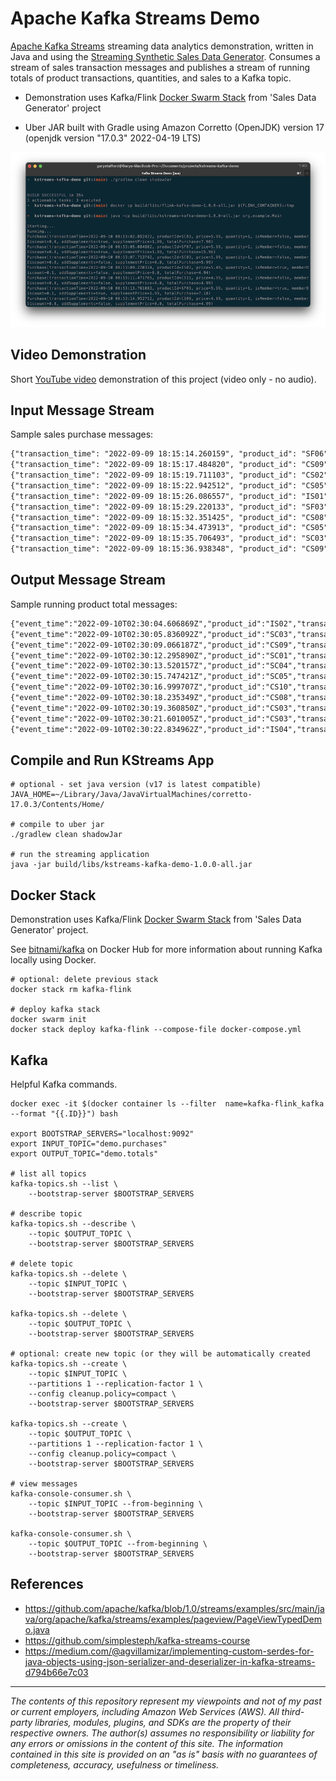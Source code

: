 # Apache Kafka Streams Demo

[Apache Kafka Streams](https://kafka.apache.org/documentation/streams/) streaming data analytics demonstration, written in Java and
using the [Streaming Synthetic Sales Data Generator](https://github.com/garystafford/streaming-sales-generator). Consumes a stream of sales transaction messages and publishes a stream of running totals of product transactions, quantities, and sales to a Kafka topic.

* Demonstration uses
  Kafka/Flink [Docker Swarm Stack](https://github.com/garystafford/streaming-sales-generator/blob/main/docker-compose.yml)
  from 'Sales Data Generator' project

* Uber JAR built with Gradle using Amazon Corretto (OpenJDK) version 17 (openjdk version "17.0.3" 2022-04-19 LTS)

![KStreams App](screengrabs/kstreams_app.png)

## Video Demonstration

Short [YouTube video](https://youtu.be/Hdo4giJePCk) demonstration of this project (video only - no audio).

## Input Message Stream

Sample sales purchase messages:

```txt
{"transaction_time": "2022-09-09 18:15:14.260159", "product_id": "SF06", "price": 5.99, "quantity": 1, "is_member": false, "member_discount": 0.0, "add_supplements": false, "supplement_price": 0.0, "total_purchase": 5.99}
{"transaction_time": "2022-09-09 18:15:17.484820", "product_id": "CS09", "price": 4.99, "quantity": 2, "is_member": true, "member_discount": 0.1, "add_supplements": false, "supplement_price": 0.0, "total_purchase": 8.98}
{"transaction_time": "2022-09-09 18:15:19.711103", "product_id": "CS02", "price": 4.99, "quantity": 1, "is_member": false, "member_discount": 0.0, "add_supplements": false, "supplement_price": 0.0, "total_purchase": 4.99}
{"transaction_time": "2022-09-09 18:15:22.942512", "product_id": "CS05", "price": 4.99, "quantity": 1, "is_member": false, "member_discount": 0.0, "add_supplements": false, "supplement_price": 0.0, "total_purchase": 4.99}
{"transaction_time": "2022-09-09 18:15:26.086557", "product_id": "IS01", "price": 5.49, "quantity": 1, "is_member": false, "member_discount": 0.0, "add_supplements": false, "supplement_price": 0.0, "total_purchase": 5.49}
{"transaction_time": "2022-09-09 18:15:29.220133", "product_id": "SF03", "price": 5.99, "quantity": 2, "is_member": false, "member_discount": 0.0, "add_supplements": false, "supplement_price": 0.0, "total_purchase": 11.98}
{"transaction_time": "2022-09-09 18:15:32.351425", "product_id": "CS08", "price": 4.99, "quantity": 1, "is_member": true, "member_discount": 0.1, "add_supplements": false, "supplement_price": 0.0, "total_purchase": 4.49}
{"transaction_time": "2022-09-09 18:15:34.473913", "product_id": "CS05", "price": 4.99, "quantity": 3, "is_member": false, "member_discount": 0.0, "add_supplements": false, "supplement_price": 0.0, "total_purchase": 14.97}
{"transaction_time": "2022-09-09 18:15:35.706493", "product_id": "SC03", "price": 5.99, "quantity": 2, "is_member": true, "member_discount": 0.1, "add_supplements": false, "supplement_price": 0.0, "total_purchase": 10.78}
{"transaction_time": "2022-09-09 18:15:36.938348", "product_id": "CS09", "price": 4.99, "quantity": 1, "is_member": false, "member_discount": 0.0, "add_supplements": false, "supplement_price": 0.0, "total_purchase": 4.99}
```

## Output Message Stream

Sample running product total messages:

```txt
{"event_time":"2022-09-10T02:30:04.606869Z","product_id":"IS02","transactions":17,"quantities":34,"sales":204.71}
{"event_time":"2022-09-10T02:30:05.836092Z","product_id":"SC03","transactions":14,"quantities":15,"sales":103.79}
{"event_time":"2022-09-10T02:30:09.066187Z","product_id":"CS09","transactions":22,"quantities":46,"sales":249.13}
{"event_time":"2022-09-10T02:30:12.295890Z","product_id":"SC01","transactions":11,"quantities":23,"sales":164.82}
{"event_time":"2022-09-10T02:30:13.520157Z","product_id":"SC04","transactions":22,"quantities":45,"sales":297.96}
{"event_time":"2022-09-10T02:30:15.747421Z","product_id":"SC05","transactions":14,"quantities":23,"sales":165.63}
{"event_time":"2022-09-10T02:30:16.999707Z","product_id":"CS10","transactions":12,"quantities":22,"sales":122.80}
{"event_time":"2022-09-10T02:30:18.235349Z","product_id":"CS08","transactions":29,"quantities":46,"sales":252.74}
{"event_time":"2022-09-10T02:30:19.360850Z","product_id":"CS03","transactions":7,"quantities":17,"sales":101.07}
{"event_time":"2022-09-10T02:30:21.601005Z","product_id":"CS03","transactions":8,"quantities":18,"sales":105.56}
{"event_time":"2022-09-10T02:30:22.834962Z","product_id":"IS04","transactions":12,"quantities":24,"sales":159.76}
```

## Compile and Run KStreams App

```shell
# optional - set java version (v17 is latest compatible)
JAVA_HOME=~/Library/Java/JavaVirtualMachines/corretto-17.0.3/Contents/Home/

# compile to uber jar
./gradlew clean shadowJar

# run the streaming application
java -jar build/libs/kstreams-kafka-demo-1.0.0-all.jar
```

## Docker Stack

Demonstration uses Kafka/Flink [Docker Swarm Stack](https://github.com/garystafford/streaming-sales-generator/blob/main/docker-compose.yml) from 'Sales Data Generator' project.
  
See [bitnami/kafka](https://hub.docker.com/r/bitnami/kafka) on Docker Hub for more information about running Kafka
locally using Docker.

```shell
# optional: delete previous stack
docker stack rm kafka-flink

# deploy kafka stack
docker swarm init
docker stack deploy kafka-flink --compose-file docker-compose.yml
```

## Kafka

Helpful Kafka commands.

```shell
docker exec -it $(docker container ls --filter  name=kafka-flink_kafka --format "{{.ID}}") bash

export BOOTSTRAP_SERVERS="localhost:9092"
export INPUT_TOPIC="demo.purchases"
export OUTPUT_TOPIC="demo.totals"

# list all topics
kafka-topics.sh --list \
    --bootstrap-server $BOOTSTRAP_SERVERS

# describe topic
kafka-topics.sh --describe \
    --topic $OUTPUT_TOPIC \
    --bootstrap-server $BOOTSTRAP_SERVERS

# delete topic
kafka-topics.sh --delete \
    --topic $INPUT_TOPIC \
    --bootstrap-server $BOOTSTRAP_SERVERS

kafka-topics.sh --delete \
    --topic $OUTPUT_TOPIC \
    --bootstrap-server $BOOTSTRAP_SERVERS

# optional: create new topic (or they will be automatically created
kafka-topics.sh --create \
    --topic $INPUT_TOPIC \
    --partitions 1 --replication-factor 1 \
    --config cleanup.policy=compact \
    --bootstrap-server $BOOTSTRAP_SERVERS

kafka-topics.sh --create \
    --topic $OUTPUT_TOPIC \
    --partitions 1 --replication-factor 1 \
    --config cleanup.policy=compact \
    --bootstrap-server $BOOTSTRAP_SERVERS

# view messages
kafka-console-consumer.sh \
    --topic $INPUT_TOPIC --from-beginning \
    --bootstrap-server $BOOTSTRAP_SERVERS

kafka-console-consumer.sh \
    --topic $OUTPUT_TOPIC --from-beginning \
    --bootstrap-server $BOOTSTRAP_SERVERS
```

## References

- <https://github.com/apache/kafka/blob/1.0/streams/examples/src/main/java/org/apache/kafka/streams/examples/pageview/PageViewTypedDemo.java>
- <https://github.com/simplesteph/kafka-streams-course>
- <https://medium.com/@agvillamizar/implementing-custom-serdes-for-java-objects-using-json-serializer-and-deserializer-in-kafka-streams-d794b66e7c03>

---

_The contents of this repository represent my viewpoints and not of my past or current employers, including Amazon Web Services (AWS). All third-party libraries, modules, plugins, and SDKs are the property of their respective owners. The author(s) assumes no responsibility or liability for any errors or omissions in the content of this site. The information contained in this site is provided on an "as is" basis with no guarantees of completeness, accuracy, usefulness or timeliness._
